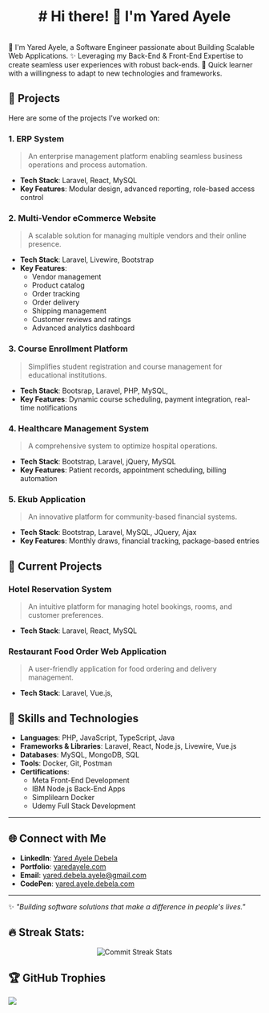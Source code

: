 <div align="center"><h1># Hi there! 👋 I'm Yared Ayele</h1></div>
<br>
👋 I'm Yared Ayele, a Software Engineer passionate about Building Scalable Web Applications. ✨ Leveraging my Back-End & Front-End Expertise to create seamless user experiences with robust back-ends. 🌱 Quick learner with a willingness to adapt to new technologies and frameworks.

## 🚀 Projects  
Here are some of the projects I’ve worked on:  

### **1. ERP System**  
> An enterprise management platform enabling seamless business operations and process automation.  
- **Tech Stack**: Laravel, React, MySQL  
- **Key Features**: Modular design, advanced reporting, role-based access control  

### **2. Multi-Vendor eCommerce Website**  
> A scalable solution for managing multiple vendors and their online presence.  
- **Tech Stack**: Laravel, Livewire, Bootstrap  
- **Key Features**:  
  - Vendor management  
  - Product catalog  
  - Order tracking  
  - Order delivery  
  - Shipping management  
  - Customer reviews and ratings  
  - Advanced analytics dashboard  

### **3. Course Enrollment Platform**  
> Simplifies student registration and course management for educational institutions.  
- **Tech Stack**: Bootsrap, Laravel, PHP, MySQL,  
- **Key Features**: Dynamic course scheduling, payment integration, real-time notifications  

### **4. Healthcare Management System**  
> A comprehensive system to optimize hospital operations.  
- **Tech Stack**: Bootstrap, Laravel, jQuery, MySQL  
- **Key Features**: Patient records, appointment scheduling, billing automation  

### **5. Ekub Application**  
> An innovative platform for community-based financial systems.  
- **Tech Stack**: Bootstrap, Laravel, MySQL, JQuery, Ajax  
- **Key Features**: Monthly draws, financial tracking, package-based entries  

## 💼 Current Projects  

### **Hotel Reservation System**  
> An intuitive platform for managing hotel bookings, rooms, and customer preferences.  
- **Tech Stack**: Laravel, React, MySQL  

### **Restaurant Food Order Web Application**  
> A user-friendly application for food ordering and delivery management.  
- **Tech Stack**: Laravel, Vue.js,  

## 🌟 Skills and Technologies  

- **Languages**: PHP, JavaScript, TypeScript, Java  
- **Frameworks & Libraries**: Laravel, React, Node.js, Livewire, Vue.js  
- **Databases**: MySQL, MongoDB, SQL  
- **Tools**: Docker, Git, Postman  
- **Certifications**:  
  - Meta Front-End Development  
  - IBM Node.js Back-End Apps  
  - Simplilearn Docker  
  - Udemy Full Stack Development  
---

## 🌐 Connect with Me  

- **LinkedIn**: [Yared Ayele Debela](https://www.linkedin.com/in/yared-ayele-debela)  
- **Portfolio**: [yaredayele.com](https://yaredayele.com.com)  
- **Email**: [yared.debela.ayele@gmail.com](mailto:yared.debela.ayele@gmail.com)
- **CodePen**: [yared.ayele.debela.com](https://codepen.io/yared-ayele-debela)
---

✨ *"Building software solutions that make a difference in people's lives."*  

## 🔥 Streak Stats:
<div align="center">
  <img src="https://github-readme-streak-stats.herokuapp.com/?user=yared-ayele-debela&theme=radical" alt="Commit Streak Stats" />
</div>


## 🏆 GitHub Trophies
![](https://github-profile-trophy.vercel.app/?username=yared-ayele-debela&theme=dracula&no-frame=false&no-bg=false&margin-w=4)

